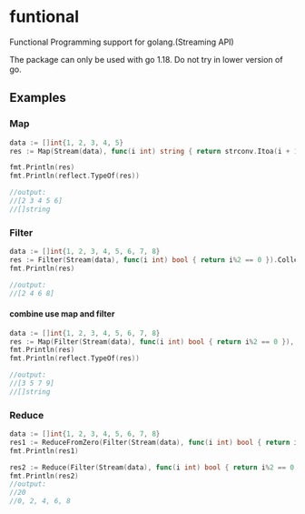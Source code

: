 # funtional
Functional Programming support for golang.(Streaming API)

The package can only be used with go 1.18. Do not try in lower version of go.

## Examples

### Map
```go
data := []int{1, 2, 3, 4, 5}
res := Map(Stream(data), func(i int) string { return strconv.Itoa(i + 1) }).Collect()

fmt.Println(res)
fmt.Println(reflect.TypeOf(res))

//output:
//[2 3 4 5 6]
//[]string
```

### Filter

```go
data := []int{1, 2, 3, 4, 5, 6, 7, 8}
res := Filter(Stream(data), func(i int) bool { return i%2 == 0 }).Collect()
fmt.Println(res)

//output:
//[2 4 6 8]
```

#### combine use map and filter
```go
data := []int{1, 2, 3, 4, 5, 6, 7, 8}
res := Map(Filter(Stream(data), func(i int) bool { return i%2 == 0 }), func(i int) string { return strconv.Itoa(i + 1) }).Collect()
fmt.Println(res)
fmt.Println(reflect.TypeOf(res))

//output:
//[3 5 7 9]
//[]string
```

### Reduce
```go
data := []int{1, 2, 3, 4, 5, 6, 7, 8}
res1 := ReduceFromZero(Filter(Stream(data), func(i int) bool { return i%2 == 0 }), func(i, j int) int { return i + j })
fmt.Println(res1)

res2 := Reduce(Filter(Stream(data), func(i int) bool { return i%2 == 0 }), "0", func(i string, j int) string { return i + ", " + strconv.Itoa(j) })
fmt.Println(res2)
//output:
//20
//0, 2, 4, 6, 8
```